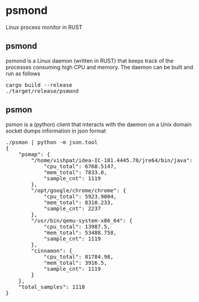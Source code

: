 # psmond
Linux process monitor in RUST

## psmond
psmond is a Linux daemon (written in RUST) that keeps track of the processes consuming high CPU and memory. The daemon can be built and run as follows

<pre>
cargo build --release
./target/release/psmond
</pre>

## psmon
psmon is a (python) client that interacts with the daemon on a Unix domain socket dumps information in json format

<pre>
./psmon | python -m json.tool
{
    "psmap": {
        "/home/vishpat/idea-IC-181.4445.78/jre64/bin/java": {
            "cpu_total": 6768.5147,
            "mem_total": 7833.0,
            "sample_cnt": 1119
        },
        "/opt/google/chrome/chrome": {
            "cpu_total": 5923.9004,
            "mem_total": 8310.233,
            "sample_cnt": 2237
        },
        "/usr/bin/qemu-system-x86_64": {
            "cpu_total": 13987.5,
            "mem_total": 53488.758,
            "sample_cnt": 1119
        },
        "cinnamon": {
            "cpu_total": 81784.98,
            "mem_total": 3916.5,
            "sample_cnt": 1119
        }
    },
    "total_samples": 1118
}

</pre>
